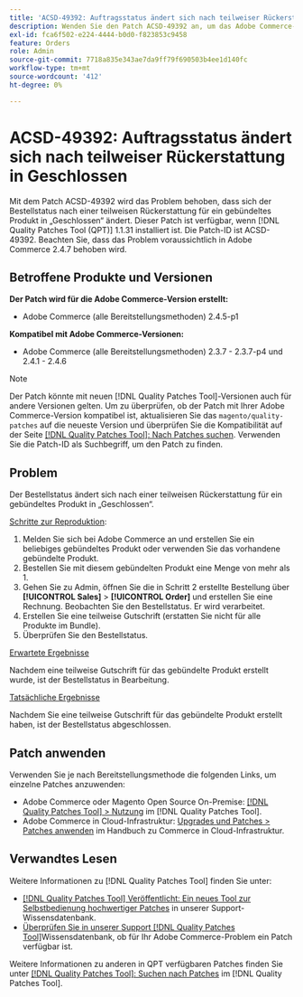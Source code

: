 ```yaml
---
title: 'ACSD-49392: Auftragsstatus ändert sich nach teilweiser Rückerstattung in Geschlossen'
description: Wenden Sie den Patch ACSD-49392 an, um das Adobe Commerce-Problem zu beheben, bei dem sich der Bestellstatus nach einer teilweisen Rückerstattung für ein gebündeltes Produkt in „Geschlossen“ ändert.
exl-id: fca6f502-e224-4444-b0d0-f823853c9458
feature: Orders
role: Admin
source-git-commit: 7718a835e343ae7da9ff79f690503b4ee1d140fc
workflow-type: tm+mt
source-wordcount: '412'
ht-degree: 0%

---
```


# ACSD-49392: Auftragsstatus ändert sich nach teilweiser Rückerstattung in Geschlossen

Mit dem Patch ACSD-49392 wird das Problem behoben, dass sich der Bestellstatus nach einer teilweisen Rückerstattung für ein gebündeltes Produkt in „Geschlossen“ ändert. Dieser Patch ist verfügbar, wenn [!DNL Quality Patches Tool (QPT)] 1.1.31 installiert ist. Die Patch-ID ist ACSD-49392. Beachten Sie, dass das Problem voraussichtlich in Adobe Commerce 2.4.7 behoben wird.

## Betroffene Produkte und Versionen

**Der Patch wird für die Adobe Commerce-Version erstellt:**

* Adobe Commerce (alle Bereitstellungsmethoden) 2.4.5-p1

**Kompatibel mit Adobe Commerce-Versionen:**

* Adobe Commerce (alle Bereitstellungsmethoden) 2.3.7 - 2.3.7-p4 und 2.4.1 - 2.4.6

>[!NOTE]
>
>Der Patch könnte mit neuen [!DNL Quality Patches Tool]-Versionen auch für andere Versionen gelten. Um zu überprüfen, ob der Patch mit Ihrer Adobe Commerce-Version kompatibel ist, aktualisieren Sie das `magento/quality-patches` auf die neueste Version und überprüfen Sie die Kompatibilität auf der Seite [[!DNL Quality Patches Tool]: Nach Patches suchen](https://experienceleague.adobe.com/tools/commerce-quality-patches/index.html?lang=de). Verwenden Sie die Patch-ID als Suchbegriff, um den Patch zu finden.

## Problem

Der Bestellstatus ändert sich nach einer teilweisen Rückerstattung für ein gebündeltes Produkt in „Geschlossen“.

<u>Schritte zur Reproduktion</u>:

1. Melden Sie sich bei Adobe Commerce an und erstellen Sie ein beliebiges gebündeltes Produkt oder verwenden Sie das vorhandene gebündelte Produkt.
1. Bestellen Sie mit diesem gebündelten Produkt eine Menge von mehr als 1.
1. Gehen Sie zu Admin, öffnen Sie die in Schritt 2 erstellte Bestellung über **[!UICONTROL Sales]** > **[!UICONTROL Order]** und erstellen Sie eine Rechnung. Beobachten Sie den Bestellstatus. Er wird verarbeitet.
1. Erstellen Sie eine teilweise Gutschrift (erstatten Sie nicht für alle Produkte im Bundle).
1. Überprüfen Sie den Bestellstatus.

<u>Erwartete Ergebnisse</u>

Nachdem eine teilweise Gutschrift für das gebündelte Produkt erstellt wurde, ist der Bestellstatus in Bearbeitung.

<u>Tatsächliche Ergebnisse</u>

Nachdem Sie eine teilweise Gutschrift für das gebündelte Produkt erstellt haben, ist der Bestellstatus abgeschlossen.

## Patch anwenden

Verwenden Sie je nach Bereitstellungsmethode die folgenden Links, um einzelne Patches anzuwenden:

* Adobe Commerce oder Magento Open Source On-Premise: [[!DNL Quality Patches Tool] > Nutzung](https://experienceleague.adobe.com/docs/commerce-operations/tools/quality-patches-tool/usage.html?lang=de) im [!DNL Quality Patches Tool].
* Adobe Commerce in Cloud-Infrastruktur: [Upgrades und Patches > Patches anwenden](https://experienceleague.adobe.com/docs/commerce-cloud-service/user-guide/develop/upgrade/apply-patches.html?lang=de) im Handbuch zu Commerce in Cloud-Infrastruktur.

## Verwandtes Lesen

Weitere Informationen zu [!DNL Quality Patches Tool] finden Sie unter:

* [[!DNL Quality Patches Tool] Veröffentlicht: Ein neues Tool zur Selbstbedienung hochwertiger Patches](/help/announcements/adobe-commerce-announcements/magento-quality-patches-released-new-tool-to-self-serve-quality-patches.md) in unserer Support-Wissensdatenbank.
* [Überprüfen Sie in unserer Support [!DNL Quality Patches Tool]](/help/support-tools/patches-available-in-qpt-tool/check-patch-for-magento-issue-with-magento-quality-patches.md)Wissensdatenbank, ob für Ihr Adobe Commerce-Problem ein Patch verfügbar ist.

Weitere Informationen zu anderen in QPT verfügbaren Patches finden Sie unter [[!DNL Quality Patches Tool]: Suchen nach Patches](https://experienceleague.adobe.com/tools/commerce-quality-patches/index.html?lang=de) im [!DNL Quality Patches Tool].
